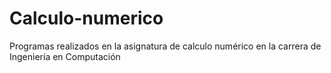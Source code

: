 # Calculo-numerico
Programas realizados en la asignatura de calculo numérico en la carrera de Ingeniería en Computación
